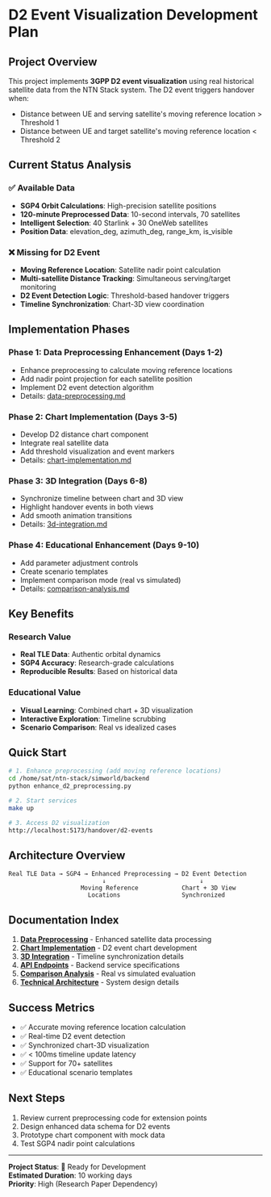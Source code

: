 # D2 Event Visualization Development Plan

## Project Overview

This project implements **3GPP D2 event visualization** using real historical satellite data from the NTN Stack system. The D2 event triggers handover when:
- Distance between UE and serving satellite's moving reference location > Threshold 1
- Distance between UE and target satellite's moving reference location < Threshold 2

## Current Status Analysis

### ✅ Available Data
- **SGP4 Orbit Calculations**: High-precision satellite positions
- **120-minute Preprocessed Data**: 10-second intervals, 70 satellites
- **Intelligent Selection**: 40 Starlink + 30 OneWeb satellites
- **Position Data**: elevation_deg, azimuth_deg, range_km, is_visible

### ❌ Missing for D2 Event
- **Moving Reference Location**: Satellite nadir point calculation
- **Multi-satellite Distance Tracking**: Simultaneous serving/target monitoring
- **D2 Event Detection Logic**: Threshold-based handover triggers
- **Timeline Synchronization**: Chart-3D view coordination

## Implementation Phases

### Phase 1: Data Preprocessing Enhancement (Days 1-2)
- Enhance preprocessing to calculate moving reference locations
- Add nadir point projection for each satellite position
- Implement D2 event detection algorithm
- Details: [data-preprocessing.md](./data-preprocessing.md)

### Phase 2: Chart Implementation (Days 3-5)
- Develop D2 distance chart component
- Integrate real satellite data
- Add threshold visualization and event markers
- Details: [chart-implementation.md](./chart-implementation.md)

### Phase 3: 3D Integration (Days 6-8)
- Synchronize timeline between chart and 3D view
- Highlight handover events in both views
- Add smooth animation transitions
- Details: [3d-integration.md](./3d-integration.md)

### Phase 4: Educational Enhancement (Days 9-10)
- Add parameter adjustment controls
- Create scenario templates
- Implement comparison mode (real vs simulated)
- Details: [comparison-analysis.md](./comparison-analysis.md)

## Key Benefits

### Research Value
- **Real TLE Data**: Authentic orbital dynamics
- **SGP4 Accuracy**: Research-grade calculations
- **Reproducible Results**: Based on historical data

### Educational Value
- **Visual Learning**: Combined chart + 3D visualization
- **Interactive Exploration**: Timeline scrubbing
- **Scenario Comparison**: Real vs idealized cases

## Quick Start

```bash
# 1. Enhance preprocessing (add moving reference locations)
cd /home/sat/ntn-stack/simworld/backend
python enhance_d2_preprocessing.py

# 2. Start services
make up

# 3. Access D2 visualization
http://localhost:5173/handover/d2-events
```

## Architecture Overview
```
Real TLE Data → SGP4 → Enhanced Preprocessing → D2 Event Detection
                          ↓                          ↓
                    Moving Reference            Chart + 3D View
                      Locations                 Synchronized
```

## Documentation Index

1. **[Data Preprocessing](./data-preprocessing.md)** - Enhanced satellite data processing
2. **[Chart Implementation](./chart-implementation.md)** - D2 event chart development
3. **[3D Integration](./3d-integration.md)** - Timeline synchronization details
4. **[API Endpoints](./api-endpoints.md)** - Backend service specifications
5. **[Comparison Analysis](./comparison-analysis.md)** - Real vs simulated evaluation
6. **[Technical Architecture](./technical-architecture.md)** - System design details

## Success Metrics

- ✅ Accurate moving reference location calculation
- ✅ Real-time D2 event detection
- ✅ Synchronized chart-3D visualization
- ✅ < 100ms timeline update latency
- ✅ Support for 70+ satellites
- ✅ Educational scenario templates

## Next Steps

1. Review current preprocessing code for extension points
2. Design enhanced data schema for D2 events
3. Prototype chart component with mock data
4. Test SGP4 nadir point calculations

---

**Project Status**: 🚀 Ready for Development  
**Estimated Duration**: 10 working days  
**Priority**: High (Research Paper Dependency)